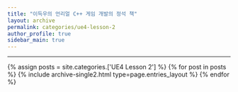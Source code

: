 ```yaml
---
title: "이득우의 언리얼 C++ 게임 개발의 정석 책"
layout: archive
permalink: categories/ue4-lesson-2
author_profile: true
sidebar_main: true
---
```


<!-- 공백이 포함되어 있는 카테고리 이름의 경우 site.categories['a b c'] 이런식으로! -->

***

{% assign posts = site.categories.['UE4 Lesson 2'] %}
{% for post in posts %} {% include archive-single2.html type=page.entries_layout %} {% endfor %}